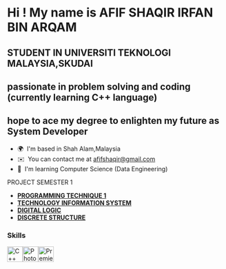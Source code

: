 Hi ! My name is AFIF SHAQIR IRFAN BIN ARQAM
============================================

STUDENT IN UNIVERSITI TEKNOLOGI MALAYSIA,SKUDAI
----------------------------------------
passionate in problem solving and coding (currently learning C++ language)
----------------------------------------
hope to ace my degree to enlighten my future as System Developer
----------------------------------------

* 🌍  I'm based in Shah Alam,Malaysia
* ✉️  You can contact me at [afifshaqir@gmail.com](mailto:afifshaqir@gmail.com)
* 🧠  I'm learning Computer Science (Data Engineering)


PROJECT SEMESTER 1 
* <b>[PROGRAMMING TECHNIQUE 1](https://github.com/afifshaqir/PROGRAMMING-TECHNIQUE)</b>
* <b>[TECHNOLOGY INFORMATION SYSTEM](https://github.com/afifshaqir/TECHNOLOGY-INFORMATION-SYSYTEM-)</b>
* <b>[DIGITAL LOGIC](https://github.com/afifshaqir/DIGITAL-LOGIC-1)</b>
* <b>[DISCRETE STRUCTURE](https://github.com/afifshaqir/DISCRETE-STRUCTURE)</b>


### Skills


<p align="left">
<a href="https://docs.microsoft.com/en-us/cpp/?view=msvc-170" target="_blank" rel="noreferrer"><img src="https://raw.githubusercontent.com/danielcranney/readme-generator/main/public/icons/skills/cplusplus-colored.svg" width="36" height="36" alt="C++" /></a><a href="https://www.adobe.com/uk/products/photoshop.html" target="_blank" rel="noreferrer"><img src="https://raw.githubusercontent.com/danielcranney/readme-generator/main/public/icons/skills/photoshop-colored.svg" width="36" height="36" alt="Photoshop" /></a><a href="https://www.adobe.com/uk/products/premiere.html" target="_blank" rel="noreferrer"><img src="https://raw.githubusercontent.com/danielcranney/readme-generator/main/public/icons/skills/premierepro-colored.svg" width="36" height="36" alt="Premiere Pro" /></a>
</p>
